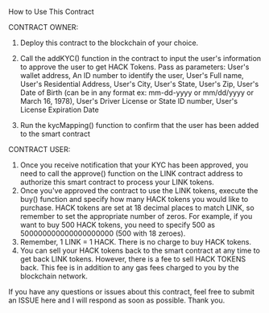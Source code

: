 How to Use This Contract

CONTRACT OWNER:

1. Deploy this contract to the blockchain of your choice.

2. Call the addKYC() function in the contract to input the user's information to approve the user to get HACK Tokens. Pass as parameters:
                    User's wallet address,
                    An ID number to identify the user,
                    User's Full name,
                    User's Residential Address,
                    User's City,
                    User's State,
                    User's Zip,
                    User's Date of Birth (can be in any format ex: mm-dd-yyyy or mm/dd/yyyy or March 16, 1978),
                    User's Driver License or State ID number,
                    User's License Expiration Date

3. Run the kycMapping() function to confirm that the user has been added to the smart contract

CONTRACT USER:

1. Once you receive notification that your KYC has been approved, you need to call the approve() function on the LINK contract address to authorize this smart contract to process your LINK tokens.
2. Once you've approved the contract to use the LINK tokens, execute the buy() function and specify how many HACK tokens you would like to purchase. HACK tokens are set at 18 decimal places to match LINK, so remember to set the appropriate number of zeros. For example, if you want to buy 500 HACK tokens, you need to specify 500 as 500000000000000000000 (500 with 18 zeroes).
3. Remember, 1 LINK = 1 HACK. There is no charge to buy HACK tokens.
4. You can sell your HACK tokens back to the smart contract at any time to get back LINK tokens. However, there is a fee to sell HACK TOKENS back. This fee is in addition to any gas fees charged to you by the blockchain network.

If you have any questions or issues about this contract, feel free to submit an ISSUE here and I will respond as soon as possible.  Thank you.
